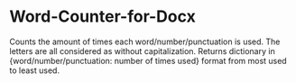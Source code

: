 # Word-Counter-for-Docx

Counts the amount of times each word/number/punctuation is used. The letters are all considered as without capitalization.
Returns dictionary in {word/number/punctuation: number of times used} format from most used to least used.
